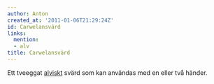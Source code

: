 ```yaml
---
author: Anton
created_at: '2011-01-06T21:29:24Z'
id: Carwelansvärd
links:
  mention:
  - alv
title: Carwelansvärd
---
```


Ett tveeggat [alviskt] svärd som kan användas med en eller två händer.

  [alviskt]: alv
